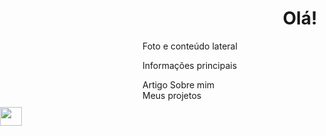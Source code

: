 

<h1 align="center">Olá!</h1>
<aside><p>Foto e conteúdo lateral</p></aside>
<img src= "https://media.discordapp.net/attachments/816888490955636747/864919456953401354/31_Sem_Titulo_20210714034422.png?width=497&height=672" style = "position: fixed;
   top: 248px;
   height: 30px;
   width: 35px;
   z-index: 100;
   left: 0pt;">
<main>
<p>Informações principais</p>
<article>Artigo Sobre mim</article>
</main>

<article>Meus projetos</article>
<!--
**amandadantasds/amandadantasds** is a ✨ _special_ ✨ repository because its `README.md` (this file) appears on your GitHub profile.

Here are some ideas to get you started:

- 🔭 I’m currently working on ...
- 🌱 I’m currently learning ...
- 👯 I’m looking to collaborate on ...
- 🤔 I’m looking for help with ...
- 💬 Ask me about ...
- 📫 How to reach me: ...
- 😄 Pronouns: ...
- ⚡ Fun fact: ...
-->
